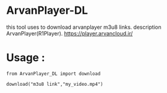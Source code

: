 # ArvanPlayer-DL
this tool uses to download arvanplayer m3u8 links.
description ArvanPlayer(R1Player). <https://player.arvancloud.ir/>

# Usage :
```python3
from ArvanPlayer_DL import download

download("m3u8 link","my_video.mp4")
```

